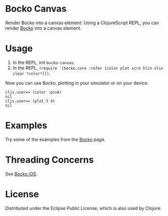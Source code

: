 # Bocko Canvas

Render Bocko into a canvas element: Using a ClojureScript REPL, you can render [Bocko](https://github.com/mfikes/bocko) into a canvas element.

# Usage

1. In the REPL, init `bocko-canvas`.
2. In the REPL, `(require '[bocko.core :refer [color plot scrn hlin vlin clear *color*]])`.

Now you can use Bocko, plotting in your simulator or on your device.

```
cljs.user=> (color :pink)
nil
cljs.user=> (plot 3 4)
nil
```

# Examples

Try some of the examples from the [Bocko](https://github.com/mfikes/bocko#examples) page.

# Threading Concerns

See [Bocko iOS](https://github.com/mfikes/bocko-ios).

# License

Distributed under the Eclipse Public License, which is also used by Clojure.
